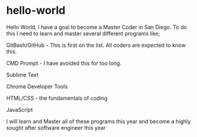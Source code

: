 # hello-world

Hello World,
I have a goal to become a Master Coder in San Diego.
To do this I need to learn and master several different programs like;

GitBash/GitHub - This is first on the list. All coders are expected to know this.

CMD Prompt - I have avoided this for too long.

Sublime Text

Chrome Developer Tools

HTML/CSS - the fundamentals of coding

JavaScript

I will learn and Master all of these programs this year and become a highly sought after software engineer this year


